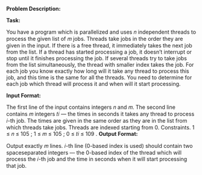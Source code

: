 ********Problem Description:********

******Task:******

You have a program which is parallelized and uses 𝑛 independent threads to process the given list
of 𝑚 jobs. Threads take jobs in the order they are given in the input. If there is a free thread,
it immediately takes the next job from the list. If a thread has started processing a job, it doesn’t
interrupt or stop until it finishes processing the job. If several threads try to take jobs from the list
simultaneously, the thread with smaller index takes the job. For each job you know exactly how long
will it take any thread to process this job, and this time is the same for all the threads. You need to
determine for each job which thread will process it and when will it start processing.

******Input Format:******

The first line of the input contains integers 𝑛 and 𝑚.
The second line contains 𝑚 integers 𝑡𝑖 — the times in seconds it takes any thread to process 𝑖-th job.
The times are given in the same order as they are in the list from which threads take jobs.
Threads are indexed starting from 0.
Constraints. 1 ≤ 𝑛 ≤ 105
; 1 ≤ 𝑚 ≤ 105
; 0 ≤ 𝑡𝑖 ≤ 109
.
******Output Format:******

Output exactly 𝑚 lines. 𝑖-th line (0-based index is used) should contain two spaceseparated
integers — the 0-based index of the thread which will process the 𝑖-th job and the time in
seconds when it will start processing that job.
